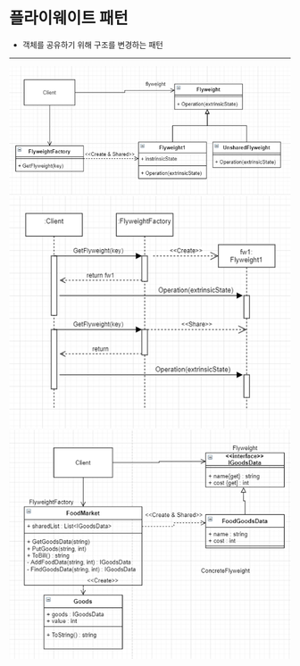 # 플라이웨이트 패턴
* 객체를 공유하기 위해 구조를 변경하는 패턴
***
![플라이웨이트 패턴 UML](./Images/flyweightPattern_UML.PNG)
![플라이웨이트 패턴 시퀀스 UML](./Images/flyweightPattern_Sequence_UML.PNG)
![플라이웨이트 패턴 예제 UML](./Images/flyweightPattern_UML_ex.PNG)
